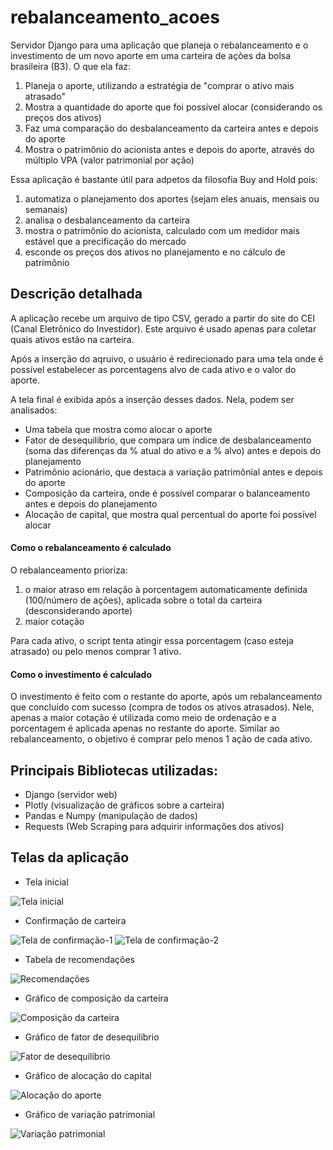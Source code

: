 # rebalanceamento_acoes
Servidor Django para uma aplicação que planeja o rebalanceamento e o investimento de um novo aporte em uma carteira de ações da bolsa brasileira (B3). 
O que ela faz:
1. Planeja o aporte, utilizando a estratégia de "comprar o ativo mais atrasado"
2. Mostra a quantidade do aporte que foi possível alocar (considerando os preços dos ativos)
3. Faz uma comparação do desbalanceamento da carteira antes e depois do aporte
4. Mostra o patrimônio do acionista antes e depois do aporte, através do múltiplo VPA (valor patrimonial por ação)

Essa aplicação é bastante útil para adpetos da filosofia Buy and Hold pois:
1. automatiza o planejamento dos aportes (sejam eles anuais, mensais ou semanais)
2. analisa o desbalanceamento da carteira
3. mostra o patrimônio do acionista, calculado com um medidor mais estável que a precificação do mercado
4. esconde os preços dos ativos no planejamento e no cálculo de patrimônio

## Descrição detalhada
A aplicação recebe um arquivo de tipo CSV, gerado a partir do site do CEI (Canal Eletrônico do Investidor). 
Este arquivo é usado apenas para coletar quais ativos estão na carteira.

Após a inserção do aqruivo, o usuário é redirecionado para uma tela onde é possível estabelecer as porcentagens alvo de cada ativo e o valor do aporte.

A tela final é exibida após a inserção desses dados. Nela, podem ser analisados:

* Uma tabela que mostra como alocar o aporte
* Fator de desequilíbrio, que compara um índice de desbalanceamento (soma das diferenças da % atual do ativo e a % alvo) antes e depois do planejamento
* Patrimônio acionário, que destaca a variação patrimônial antes e depois do aporte
* Composição da carteira, onde é possível comparar o balanceamento antes e depois do planejamento
* Alocação de capital, que mostra qual percentual do aporte foi possível alocar

#### Como o rebalanceamento é calculado
O rebalanceamento prioriza:
1. o maior atraso em relação à porcentagem automaticamente definida (100/número de ações), aplicada sobre o total da carteira (desconsiderando aporte) 
2. maior cotação

Para cada ativo, o script tenta atingir essa porcentagem (caso esteja atrasado) ou pelo menos comprar 1 ativo.

#### Como o investimento é calculado
O investimento é feito com o restante do aporte, após um rebalanceamento que concluído com sucesso (compra de todos os ativos atrasados).
Nele, apenas a maior cotação é utilizada como meio de ordenação e a porcentagem é aplicada apenas no restante do aporte.
Similar ao rebalanceamento, o objetivo é comprar pelo menos 1 ação de cada ativo.

## Principais Bibliotecas utilizadas: 
* Django (servidor web)
* Plotly (visualização de gráficos sobre a carteira)
* Pandas e Numpy (manipulação de dados) 
* Requests (Web Scraping para adquirir informações dos ativos)

## Telas da aplicação
* Tela inicial

![Tela inicial](imgs/home.JPG)

* Confirmação de carteira

![Tela de confirmação-1](imgs/confirm1.JPG)
![Tela de confirmação-2](imgs/confirm2.JPG)

* Tabela de recomendações

![Recomendações](imgs/recomendacao.JPG)

* Gráfico de composição da carteira

![Composição da carteira](imgs/carteira.JPG)

* Gráfico de fator de desequilíbrio

![Fator de desequilíbrio](imgs/fator.JPG)

* Gráfico de alocação do capital

![Alocação do aporte](imgs/alocacao.JPG)

* Gráfico de variação patrimonial

![Variação patrimonial](imgs/patrimonio.JPG)
